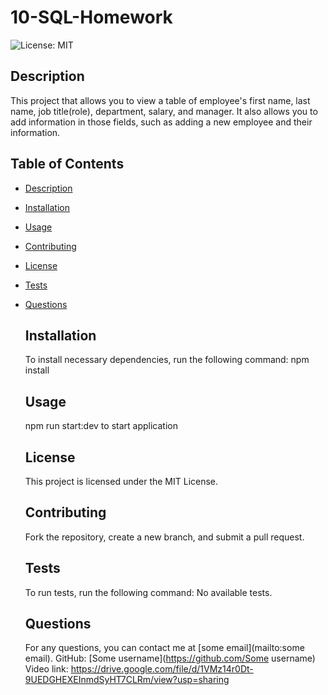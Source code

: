 # 10-SQL-Homework

![License: MIT](https://img.shields.io/badge/License-MIT-green)

  ## Description
  This project that allows you to view a table of employee's first name, last name, job title(role), department, salary, and manager. It also allows you to add information in those fields, such as adding a new employee and their information.


  ## Table of Contents
- [Description](#description)
- [Installation](#installation)
- [Usage](#usage)
- [Contributing](#contributing)
- [License](#license)
- [Tests](#tests)
- [Questions](#questions)


  ## Installation
  To install necessary dependencies, run the following command:
  npm install


  ## Usage
  npm run start:dev to start application


  ## License
  This project is licensed under the MIT License.


  ## Contributing
  Fork the repository, create a new branch, and submit a pull request.


  ## Tests
  To run tests, run the following command:
  No available tests.


  ## Questions
  For any questions, you can contact me at [some email](mailto:some email).
  GitHub: [Some username](https://github.com/Some username)
  Video link: https://drive.google.com/file/d/1VMz14r0Dt-9UEDGHEXEInmdSyHT7CLRm/view?usp=sharing
